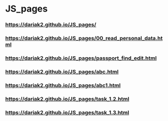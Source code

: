 # JS_pages

### https://dariak2.github.io/JS_pages/

### https://dariak2.github.io/JS_pages/00_read_personal_data.html

### https://dariak2.github.io/JS_pages/passport_find_edit.html

### https://dariak2.github.io/JS_pages/abc.html

### https://dariak2.github.io/JS_pages/abc1.html

### https://dariak2.github.io/JS_pages/task_1.2.html

### https://dariak2.github.io/JS_pages/task_1.3.html
